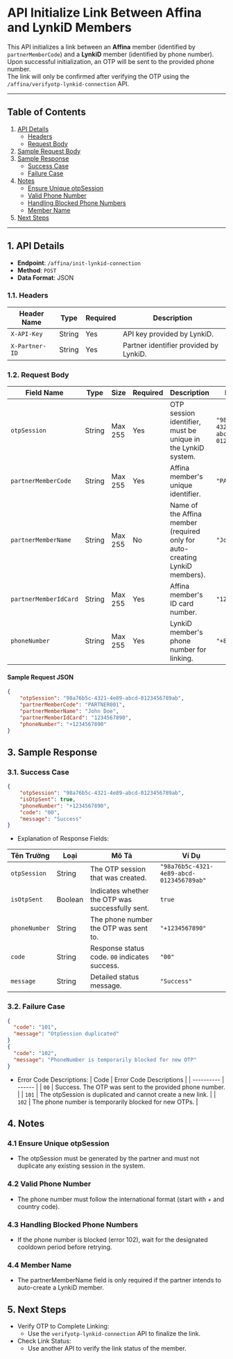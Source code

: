 # API Initialize Link Between Affina and LynkiD Members

This API initializes a link between an **Affina** member (identified by `partnerMemberCode`) and a **LynkiD** member (identified by phone number).  
Upon successful initialization, an OTP will be sent to the provided phone number.  
The link will only be confirmed after verifying the OTP using the `/affina/verifyotp-lynkid-connection` API.

---

## Table of Contents

1. [API Details](#api-details)
    - [Headers](#headers)
    - [Request Body](#request-body)
2. [Sample Request Body](#request)
3. [Sample Response](#response)
    - [Success Case](#success)
    - [Failure Case](#failure)
4. [Notes](#note)
    - [Ensure Unique otpSession](#note-1)
    - [Valid Phone Number](#note-2)
    - [Handling Blocked Phone Numbers](#note-3)
    - [Member Name](#note-4)
5. [Next Steps](#next-step)

---

## 1. API Details <a id="api-details"></a>

-   **Endpoint**: `/affina/init-lynkid-connection`
-   **Method**: `POST`
-   **Data Format**: JSON

### 1.1. Headers <a id="headers"></a>

| Header Name    | Type   | Required | Description                            |
| -------------- | ------ | -------- | -------------------------------------- |
| `X-API-Key`    | String | Yes      | API key provided by LynkiD.            |
| `X-Partner-ID` | String | Yes      | Partner identifier provided by LynkiD. |

### 1.2. Request Body <a id="request-body"></a>

| Field Name            | Type   | Size    | Required | Description                                                                 | Example                                  |
| --------------------- | ------ | ------- | -------- | --------------------------------------------------------------------------- | ---------------------------------------- |
| `otpSession`          | String | Max 255 | Yes      | OTP session identifier, must be unique in the LynkiD system.                | `"98a76b5c-4321-4e89-abcd-0123456789ab"` |
| `partnerMemberCode`   | String | Max 255 | Yes      | Affina member's unique identifier.                                          | `"PARTNER001"`                           |
| `partnerMemberName`   | String | Max 255 | No       | Name of the Affina member (required only for auto-creating LynkiD members). | `"John Doe"`                             |
| `partnerMemberIdCard` | String | Max 255 | Yes      | Affina member's ID card number.                                             | `"1234567890"`                           |
| `phoneNumber`         | String | Max 255 | Yes      | LynkiD member's phone number for linking.                                   | `"+849xxxxx"`                            |

#### **Sample Request JSON**

```json
{
    "otpSession": "98a76b5c-4321-4e89-abcd-0123456789ab",
    "partnerMemberCode": "PARTNER001",
    "partnerMemberName": "John Doe",
    "partnerMemberIdCard": "1234567890",
    "phoneNumber": "+1234567890"
}
```

## 3. Sample Response <a id="response"></a>

### 3.1. Success Case <a id="success"></a>

```json
{
    "otpSession": "98a76b5c-4321-4e89-abcd-0123456789ab",
    "isOtpSent": true,
    "phoneNumber": "+1234567890",
    "code": "00",
    "message": "Success"
}
```

-   Explanation of Response Fields:

| Tên Trường    | Loại    | Mô Tả                                            | Ví Dụ                                    |
| ------------- | ------- | ------------------------------------------------ | ---------------------------------------- |
| `otpSession`  | String  | The OTP session that was created.                | `"98a76b5c-4321-4e89-abcd-0123456789ab"` |
| `isOtpSent`   | Boolean | Indicates whether the OTP was successfully sent. | `true`                                   |
| `phoneNumber` | String  | The phone number the OTP was sent to.            | `"+1234567890"`                          |
| `code`        | String  | Response status code. `00` indicates success.    | `"00"`                                   |
| `message`     | String  | Detailed status message.                         | `"Success"`                              |

### 3.2. Failure Case <a id="failure"></a>

```json
{
  "code": "101",
  "message": "OtpSession duplicated"
}
{
  "code": "102",
  "message": "PhoneNumber is temporarily blocked for new OTP"
}
```

-   Error Code Descriptions:
    | Code | Error Code Descriptions |
    | ---------- | ------ |
    | `00` | Success. The OTP was sent to the provided phone number. |
    | `101` | The otpSession is duplicated and cannot create a new link. |
    | `102` | The phone number is temporarily blocked for new OTPs. |

## 4. Notes <a id="note"></a>

### 4.1 Ensure Unique otpSession <a id="note-1"></a>

-   The otpSession must be generated by the partner and must not duplicate any existing session in the system.

### 4.2 Valid Phone Number <a id="note-2"></a>

-   The phone number must follow the international format (start with + and country code).

### 4.3 Handling Blocked Phone Numbers <a id="note-3"></a>

-   If the phone number is blocked (error 102), wait for the designated cooldown period before retrying.

### 4.4 Member Name <a id="note-4"></a>

-   The partnerMemberName field is only required if the partner intends to auto-create a LynkiD member.

## 5. Next Steps <a id="next-step"></a>

-   Verify OTP to Complete Linking:
    -   Use the `verifyotp-lynkid-connection` API to finalize the link.
-   Check Link Status:
    -   Use another API to verify the link status of the member.
